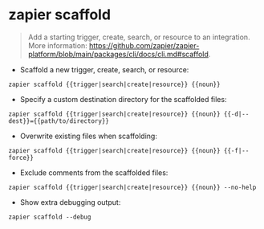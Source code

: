 # zapier scaffold

> Add a starting trigger, create, search, or resource to an integration.
> More information: <https://github.com/zapier/zapier-platform/blob/main/packages/cli/docs/cli.md#scaffold>.

- Scaffold a new trigger, create, search, or resource:

`zapier scaffold {{trigger|search|create|resource}} {{noun}}`

- Specify a custom destination directory for the scaffolded files:

`zapier scaffold {{trigger|search|create|resource}} {{noun}} {{-d|--dest}}={{path/to/directory}}`

- Overwrite existing files when scaffolding:

`zapier scaffold {{trigger|search|create|resource}} {{noun}} {{-f|--force}}`

- Exclude comments from the scaffolded files:

`zapier scaffold {{trigger|search|create|resource}} {{noun}} --no-help`

- Show extra debugging output:

`zapier scaffold --debug`
